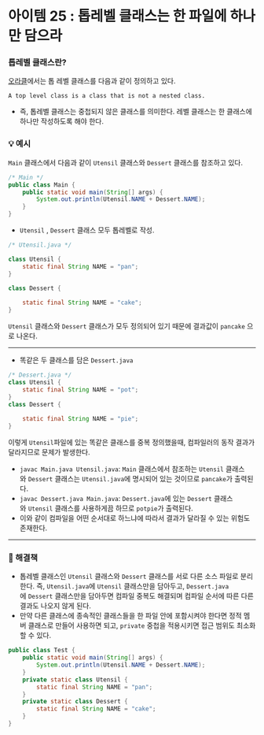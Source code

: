 # 아이템 25 : 톱레벨 클래스는 한 파일에 하나만 담으라

### 톱레벨 클래스란?

[오라클](https://docs.oracle.com/javase/specs/jls/se8/html/jls-8.html)에서는 톱 레벨 클래스를 다음과 같이 정의하고 있다. 

`A top level class is a class that is not a nested class.` 

- 즉, 톱레벨 클래스는 중첩되지 않은 클래스를 의미한다. 
레벨 클래스는 한 클래스에 하나만 작성하도록 해야 한다.

### 💡 예시

`Main` 클래스에서 다음과 같이 `Utensil` 클래스와 `Dessert` 클래스를 참조하고 있다.

```java
/* Main */
public class Main {
    public static void main(String[] args) {
        System.out.println(Utensil.NAME + Dessert.NAME);
    }
}
```

- `Utensil` , `Dessert` 클래스 모두 톱레벨로 작성.

```java
/* Utensil.java */

class Utensil {
    static final String NAME = "pan";
}

class Dessert {
    
    static final String NAME = "cake";
}
```

`Utensil` 클래스와 `Dessert` 클래스가 모두 정의되어 있기 때문에 결과값이 `pancake` 으로 나온다.

---

- 똑같은 두 클래스를 담은 `Dessert.java`

```java
/* Dessert.java */
class Utensil {
    static final String NAME = "pot";
}
class Dessert {
    
    static final String NAME = "pie";
}
```

이렇게 `Utensil`파일에 있는 똑같은 클래스를 중복 정의했을때, 
컴파일러의 동작 결과가 달라지므로 문제가 발생한다.

- `javac Main.java Utensil.java`: `Main` 클래스에서 참조하는 `Utensil` 클래스와 `Dessert` 클래스는 `Utensil.java`에 명시되어 있는 것이므로 `pancake`가 출력된다.
- `javac Dessert.java Main.java`: `Dessert.java`에 있는 `Dessert` 클래스와 `Utensil` 클래스를 사용하게끔 하므로 `potpie`가 출력된다.
- 이와 같이 컴파일을 어떤 순서대로 하느냐에 따라서 결과가 달라질 수 있는 위험도 존재한다.

---

### 🚨 해결책

- 톱레벨 클래스인 `Utensil` 클래스와 `Dessert` 클래스를 서로 다른 소스 파일로 분리한다.
즉, `Utensil.java`에 `Utensil` 클래스만을 담아두고, `Dessert.java`에 `Dessert` 클래스만을 담아두면 컴파일 중복도 해결되며 컴파일 순서에 따른 다른 결과도 나오지 않게 된다.
- 만약 다른 클래스에 종속적인 클래스들을 한 파일 안에 포함시켜야 한다면 정적 멤버 클래스로 만들어 사용하면 되고, `private` 중첩을 적용시키면 접근 범위도 최소화할 수 있다.

```java
public class Test {
    public static void main(String[] args) {
        System.out.println(Utensil.NAME + Dessert.NAME);
    }
    private static class Utensil {
        static final String NAME = "pan";
    }
    private static class Dessert {
        static final String NAME = "cake";
    }
}
```
